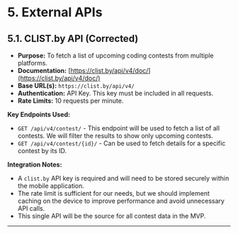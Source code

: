 # 5. External APIs

## 5.1. CLIST.by API (Corrected)

-   **Purpose:** To fetch a list of upcoming coding contests from multiple platforms.
-   **Documentation:** [https://clist.by/api/v4/doc/](https://clist.by/api/v4/doc/)
-   **Base URL(s):** `https://clist.by/api/v4/`
-   **Authentication:** API Key. This key must be included in all requests.
-   **Rate Limits:** 10 requests per minute.

**Key Endpoints Used:**
-   `GET /api/v4/contest/` - This endpoint will be used to fetch a list of all contests. We will filter the results to show only upcoming contests.
-   `GET /api/v4/contest/{id}/` - Can be used to fetch details for a specific contest by its ID.

**Integration Notes:**
-   A `clist.by` API key is required and will need to be stored securely within the mobile application.
-   The rate limit is sufficient for our needs, but we should implement caching on the device to improve performance and avoid unnecessary API calls.
-   This single API will be the source for all contest data in the MVP.

---